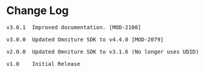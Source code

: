 # Change Log
<pre>
v3.0.1  Improved documentation. [MOD-2108]

v3.0.0  Updated Omniture SDK to v4.4.0 [MOD-2079]

v2.0.0  Updated Omniture SDK to v3.1.6 (No longer uses UDID) [MOD-1373]

v1.0    Initial Release
